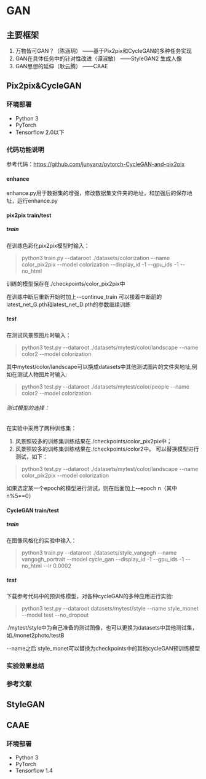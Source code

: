 # GAN
## 主要框架
1. 万物皆可GAN？（陈涵玥）
	——基于Pix2pix和CycleGAN的多种任务实现
2. GAN在具体任务中的针对性改进（谭淑敏）
	——StyleGAN2 生成人像
3. GAN思想的延伸（耿云腾）
	——CAAE

## Pix2pix&CycleGAN
### 环境部署
* Python 3
* PyTorch
* Tensorflow 2.0以下

### 代码功能说明
参考代码：https://github.com/junyanz/pytorch-CycleGAN-and-pix2pix
#### enhance
enhance.py用于数据集的增强，修改数据集文件夹的地址，和加强后的保存地址，运行enhance.py

#### pix2pix train/test
##### train
在训练色彩化pix2pix模型时输入：
> python3 train.py --dataroot ./datasets/colorization --name color_pix2pix --model colorization --display_id -1 --gpu_ids -1 --no_html

训练的模型保存在./checkpoints/color_pix2pix中

在训练中断后重新开始时加上--continue_train 可以接着中断前的latest_net_G.pth和latest_net_D.pth的参数继续训练

##### test

在测试风景照图片时输入：
>python3 test.py --dataroot ./datasets/mytest/color/landscape --name color2 --model colorization 

其中mytest/color/landscape可以换成datasets中其他测试图片的文件夹地址,例如在测试人物图片时输入:
> python3 test.py --dataroot ./datasets/mytest/color/people --name color2 --model colorization 

###### 测试模型的选择：
在实验中采用了两种训练集：
1. 风景照较多的训练集训练结果在./checkpoints/color_pix2pix中；
2. 风景照较多的训练集训练结果在./checkpoints/color2中。
可以替换模型进行测试，如下：
>python3 test.py --dataroot ./datasets/mytest/color/landscape --name color_pix2pix --model colorization 

如果选定某一个epoch的模型进行测试，则在后面加上--epoch n（其中n%5==0）

#### CycleGAN train/test
##### train
在图像风格化的实验中输入：
>python3 train.py --dataroot ./datasets/style_vangogh --name vangogh_portrait --model cycle_gan --display_id -1 --gpu_ids -1 --no_html --lr 0.0002

##### test
下载参考代码中的预训练模型，对各种cycleGAN的多种应用进行实验:
>python3 test.py --dataroot datasets/mytest/style --name style_monet --model test --no_dropout

./mytest/style中为自己准备的测试图像，也可以更换为datasets中其他测试集，如./monet2photo/testB

--name之后 style_monet可以替换为checkpoints中的其他cycleGAN预训练模型

### 实验效果总结

### 参考文献

## StyleGAN

## CAAE
### 环境部署
* Python 3
* PyTorch
* Tensorflow 1.4
